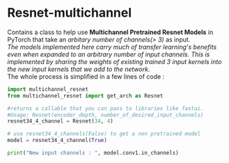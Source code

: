 # Resnet-multichannel
Contains a class to help use **Multichannel Pretrained Resnet Models** in PyTorch that take an *arbitary number of channels(> 3)* as input.
<br>
*The models implemented here carry much of transfer learning's benefits even when expanded to an arbitrary number of input channels. This is implemented by sharing the weights of existing trained 3 input kernels into the new input kernels that we add to the network.*
<br>
The whole process is simplified in a few lines of code : <br>
```python
import multichannel_resnet
from multichannel_resnet import get_arch as Resnet

#returns a callable that you can pass to libraries like fastai.
#Usage: Resnet(encoder_depth, number_of_desired_input_channels)
resnet34_4_channel = Resnet(34, 4)

# use resnet34_4_channels(False) to get a non pretrained model
model = resnet34_4_channel(True) 

print("New input channels : ", model.conv1.in_channels)
```
